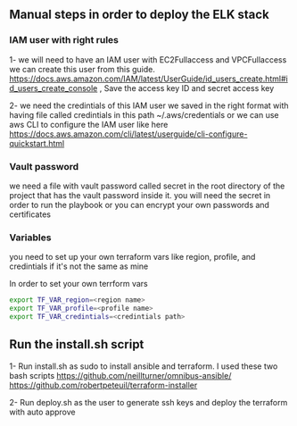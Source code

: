 ## Manual steps in order to deploy the ELK stack

### IAM user with right rules

1- we will need to have an IAM user with EC2Fullaccess and VPCFullaccess we can create this user from this guide. https://docs.aws.amazon.com/IAM/latest/UserGuide/id_users_create.html#id_users_create_console , Save the access key ID and secret access key

2- we need the credintials of this IAM user we saved in the right format with having file called credintials in this path ~/.aws/credentials or we can use aws CLI to configure the IAM user like here https://docs.aws.amazon.com/cli/latest/userguide/cli-configure-quickstart.html

### Vault password

we need a file with vault password called secret in the root directory of the project that has the vault password inside it. you will need the secret in order to run the playbook or you can encrypt your own passwords and certificates


### Variables

you need to set up your own terraform vars like region, profile, and credintials if it's not the same as mine

In order to set your own terrform vars 

```bash
export TF_VAR_region=<region name>
export TF_VAR_profile=<profile name>
export TF_VAR_credintials=<credintials path>
```

## Run the install.sh script

1- Run install.sh as sudo to install ansible and terraform. I used these two bash scripts https://github.com/neillturner/omnibus-ansible/ https://github.com/robertpeteuil/terraform-installer

2- Run deploy.sh as the user to generate ssh keys and deploy the terraform with auto approve
